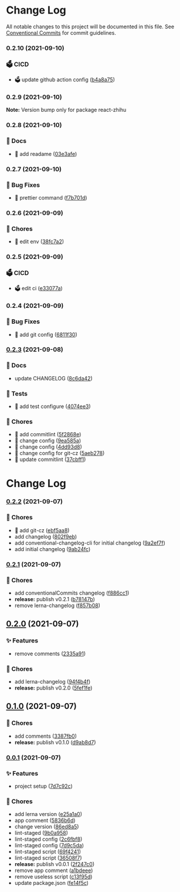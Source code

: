 # Change Log

All notable changes to this project will be documented in this file.
See [Conventional Commits](https://conventionalcommits.org) for commit guidelines.

### 0.2.10 (2021-09-10)


### 🗳️ CICD

* 🗳️ update github action config ([b4a8a75](https://github.com/xlx-tutorials/react-zhihu/commit/b4a8a75452bdcf9eea732d269e1b80ed5213d279))



### 0.2.9 (2021-09-10)

**Note:** Version bump only for package react-zhihu





### 0.2.8 (2021-09-10)


### 📝 Docs

* 📝 add readame ([03e3afe](https://github.com/xlx-tutorials/react-zhihu/commit/03e3afe1167bde65a30f0d062e7a34dc2bb479ca))



### 0.2.7 (2021-09-10)


### 🐛 Bug Fixes

* 🐛 prettier command ([f7b701d](https://github.com/xlx-tutorials/react-zhihu/commit/f7b701dae4cff7e36d923439208a6f1f7949ddbc))



### 0.2.6 (2021-09-09)


### 🔫 Chores

* 🔫 edit env ([38fc7a2](https://github.com/xlx-tutorials/react-zhihu/commit/38fc7a2c4c5c3559d4bca71567ae10c9cc1365bb))



### 0.2.5 (2021-09-09)


### 🗳️ CICD

* 🗳️ edit ci ([e33077a](https://github.com/xlx-tutorials/react-zhihu/commit/e33077a73966895c45d8950dceb6329993422419))



### 0.2.4 (2021-09-09)


### 🐛 Bug Fixes

* 🐛 add git config ([6811f30](https://github.com/xlx-tutorials/react-zhihu/commit/6811f30f40cd38feabaa24d4c2898717a5cbc502))



### [0.2.3](https://github.com/xlx-tutorials/react-zhihu/compare/v0.2.2...v0.2.3) (2021-09-08)


### 📝 Docs

* update CHANGELOG ([8c6da42](https://github.com/xlx-tutorials/react-zhihu/commit/8c6da42410260865248ca21cb24960e8683570d9))


### 🧪 Tests

* 🧪 add test configure ([4074ee3](https://github.com/xlx-tutorials/react-zhihu/commit/4074ee3347e9033952aadefa193a7440afd9ea71))


### 🔫 Chores

* 🔫 add commitlint ([5f2868e](https://github.com/xlx-tutorials/react-zhihu/commit/5f2868edb59a2d30c4fc1a266ad622cc7795b097))
* 🔫 change config ([9ea585a](https://github.com/xlx-tutorials/react-zhihu/commit/9ea585a81b2be5bc127b27c1a5309b106e4b0529))
* 🔫 change config ([4dd93d8](https://github.com/xlx-tutorials/react-zhihu/commit/4dd93d86094ef4a61977e001e691497d7c1ececc))
* 🔫 change config for git-cz ([5aeb278](https://github.com/xlx-tutorials/react-zhihu/commit/5aeb278da0f4ea11e23f4ce9b1808ba0e90ef232))
* 🔫 update commitlint ([37cbff1](https://github.com/xlx-tutorials/react-zhihu/commit/37cbff1ad01ba5652fdfbd275936c9def14c3e30))



# Change Log

### [0.2.2](https://github.com/xlx-tutorials/react-zhihu/compare/v0.2.1...v0.2.2) (2021-09-07)


### 🔫 Chores

* 🔫 add git-cz ([ebf5aa8](https://github.com/xlx-tutorials/react-zhihu/commit/ebf5aa82f1eace2aca0bbb3ce0612f5767b15ff4))
* add changelog ([802f9eb](https://github.com/xlx-tutorials/react-zhihu/commit/802f9eb99fb8e4bf018d52bd922343cb358801d6))
* add conventional-changelog-cli for initial changelog ([9a2ef7f](https://github.com/xlx-tutorials/react-zhihu/commit/9a2ef7f4d792551b854860995aa727b1fd7e53e4))
* add initial changelog ([9ab24fc](https://github.com/xlx-tutorials/react-zhihu/commit/9ab24fc3bd8dd8c258117c0c518ccdcb398d7bae))

### [0.2.1](https://github.com/xlx-tutorials/react-zhihu/compare/v0.2.0...v0.2.1) (2021-09-07)


### 🔫 Chores

* add conventionalCommits changelog ([f886cc1](https://github.com/xlx-tutorials/react-zhihu/commit/f886cc1e1780dd9763b72f8f930d26256f6e696b))
* **release:** publish v0.2.1 ([b78147b](https://github.com/xlx-tutorials/react-zhihu/commit/b78147b35f1bbd061b6780b235563e67a33effe4))
* remove lerna-changelog ([f857b08](https://github.com/xlx-tutorials/react-zhihu/commit/f857b085d8aad212d8735ef8f5c15986ed4c7293))

## [0.2.0](https://github.com/xlx-tutorials/react-zhihu/compare/v0.1.0...v0.2.0) (2021-09-07)


### ✨ Features

* remove comments ([2335a91](https://github.com/xlx-tutorials/react-zhihu/commit/2335a911e73e8c2489ee1ea001740be2e438baf3))


### 🔫 Chores

* add lerna-changelog ([94f4b4f](https://github.com/xlx-tutorials/react-zhihu/commit/94f4b4fde736d7a26342b7fadb453c1333824dce))
* **release:** publish v0.2.0 ([5fef1fe](https://github.com/xlx-tutorials/react-zhihu/commit/5fef1feadfc958cbf689c73bfe346074f9f3c8d4))

## [0.1.0](https://github.com/xlx-tutorials/react-zhihu/compare/v0.0.1...v0.1.0) (2021-09-07)


### 🔫 Chores

* add comments ([3387fb0](https://github.com/xlx-tutorials/react-zhihu/commit/3387fb0c98e0a0ef43f2087b6b328191a020560a))
* **release:** publish v0.1.0 ([d9ab8d7](https://github.com/xlx-tutorials/react-zhihu/commit/d9ab8d78dd40417f409105e48429691e123183da))

### [0.0.1](https://github.com/xlx-tutorials/react-zhihu/compare/7d7c92c1e0d29abadd06797112c76fa5481fd2a1...v0.0.1) (2021-09-07)


### ✨ Features

* project setup ([7d7c92c](https://github.com/xlx-tutorials/react-zhihu/commit/7d7c92c1e0d29abadd06797112c76fa5481fd2a1))


### 🔫 Chores

* add lerna version ([e25a1a0](https://github.com/xlx-tutorials/react-zhihu/commit/e25a1a01089cdf08f67d1e749ecc4803209c8d00))
* app comment ([5836b6d](https://github.com/xlx-tutorials/react-zhihu/commit/5836b6d6277d408ded934fe9531735faf1c02b42))
* change version ([86ed8a5](https://github.com/xlx-tutorials/react-zhihu/commit/86ed8a58b99590c6bd1ed534e9f64eeb6b3c3919))
* lint-staged ([9b0a958](https://github.com/xlx-tutorials/react-zhihu/commit/9b0a958587b68680b67df6c33fdf832730477ff4))
* lint-staged config ([2c6fbf8](https://github.com/xlx-tutorials/react-zhihu/commit/2c6fbf8080766a9a1075a014ad185041ab944bee))
* lint-staged config ([7d9c5da](https://github.com/xlx-tutorials/react-zhihu/commit/7d9c5da8f79d82de1cc58d095e1547412ae121c9))
* lint-staged script ([69f4241](https://github.com/xlx-tutorials/react-zhihu/commit/69f4241356fe56491c3a02e86dadc61961c7268d))
* lint-staged script ([36508f7](https://github.com/xlx-tutorials/react-zhihu/commit/36508f70867c64058d663ffde118cd4a1f1016a8))
* **release:** publish v0.0.1 ([2f247c0](https://github.com/xlx-tutorials/react-zhihu/commit/2f247c0ce7db0abb84b748dbefa3273aa4633bfd))
* remove app comment ([a1bdeee](https://github.com/xlx-tutorials/react-zhihu/commit/a1bdeee3a92f2b74d6080530edb0d52bb16ab415))
* remove useless script ([c13f95d](https://github.com/xlx-tutorials/react-zhihu/commit/c13f95d82ef8e9c13a4276e521d7af4b837d851a))
* update package.json ([fe14f5c](https://github.com/xlx-tutorials/react-zhihu/commit/fe14f5c1cb56891ec93229a132fdff74120197f9))
